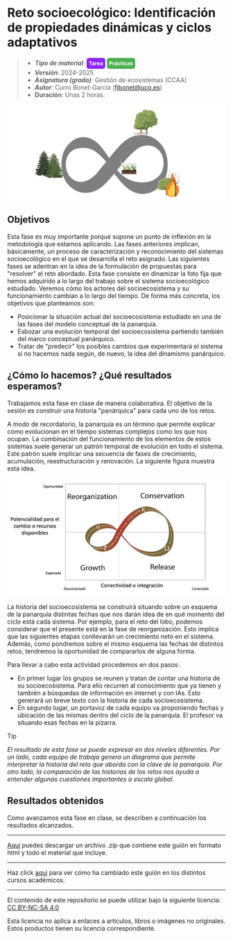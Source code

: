 #  Reto socioecológico: **Identificación** **de propiedades dinámicas y ciclos adaptativos**

> + **_Tipo de material_**: <span style="display: inline-block; font-size: 12px; color: white; background-color: #8D26F5; border-radius: 5px; padding: 5px; font-weight: bold;"> Tarea</span> <span style="display: inline-block; font-size: 12px; color: white; background-color: #4caf50; border-radius: 5px; padding: 5px; font-weight: bold;"> Prácticas</span>
> + **_Versión_**: 2024-2025
> + **_Asignatura (grado)_**: Gestión de ecosistemas (CCAA)
> + **_Autor_**: Curro Bonet-García (fjbonet@uco.es)
> + **Duración**: Unas 2 horas.

![portada](https://raw.githubusercontent.com/aprendiendo-cosas/P_historia_reto_gesteco_ccaa/2024_2025/imagenes/portada.png)



## Objetivos 

Esta fase es muy importante porque supone un punto de inflexión en la metodología que estamos aplicando. Las fases anteriores implican, básicamente, un proceso de caracterización y reconocimiento del sistemas socioecológico en el que se desarrolla el reto asignado. Las siguientes fases se adentran en la idea de la formulación de propuestas para "resolver" el reto abordado. Esta fase consiste en dinamizar la foto fija que hemos adquirido a lo largo del trabajo sobre el sistema socioecológico estudiado. Veremos cómo los actores del socioecosistema y su funcionamiento cambian a lo largo del tiempo. De forma más concreta, los objetivos que planteamos son:

- Posicionar la situación actual del socioecosistema estudiado en una de las fases del modelo conceptual de la panarquía.
- Esbozar una evolución temporal del socioecosistema partiendo también del marco conceptual panárquico. 
- Tratar de "predecir" los posibles cambios que experimentará el sistema si no hacemos nada según, de nuevo, la idea del dinamismo panárquico. 



## ¿Cómo lo hacemos? ¿Qué resultados esperamos?
Trabajamos esta fase en clase de manera colaborativa. El objetivo de la sesión es construir una historia "panárquica" para cada uno de los retos.

A modo de recordatorio, la panarquía es un término que permite explicar cómo evolucionan en el tiempo sistemas complejos como los que nos ocupan. La combinación del funcionamiento de los elementos de estos sistemas suele generar un patrón temporal de evolución en todo el sistema. Este patrón suele implicar una secuencia de fases de crecimiento, acumulación, reestructuración y renovación. La siguiente figura muestra esta idea. 

![portada](https://raw.githubusercontent.com/aprendiendo-cosas/P_historia_reto_gesteco_ccaa/2024_2025/imagenes/panarquia.png)

La historia del socioecosistema se construirá situando sobre un esquema de la panarquía distintas fechas que nos darán idea de en qué momento del ciclo está cada sistema. Por ejemplo, para el reto del lobo, podemos considerar que el presente está en la fase de reorganización. Esto implica que las siguientes etapas conllevarán un crecimiento neto en el sistema. Además, como pondremos sobre el mismo esquema las fechas de distintos retos, tendremos la oportunidad de compararlos de alguna forma.

Para llevar a cabo esta actividad procedemos en dos pasos:

+ En primer lugar los grupos se reunen y tratan de contar una historia de su socioecosistema. Para ello recurren al conocimiento que ya tienen y también a búsquedas de información en internet y con IAs. Esto generará un breve texto con la historia de cada socioecosistema.
+ En segundo lugar, un portavoz de cada equipo va proponiendo fechas y ubicación de las mismas dentro del ciclo de la panarquía. El profesor va situando esas fechas en la pizarra.




> [!TIP] 
> *El resultado de esta fase se puede expresar en dos niveles diferentes. Por un lado, cada equipo de trabaja genera un diagrama que permite interpretar la historia del reto que aborda con la clave de la panarquía. Por otro lado, la comparación de las historias de los retos nos ayuda a entender algunas cuestiones importantes a escala global.*

## Resultados obtenidos
Como avanzamos esta fase en clase, se describen a continuación los resultados alcanzados. 









****

[Aquí](https://github.com/aprendiendo-cosas/P_escenarios_reto_gesteco_ccaa/archive/refs/tags/2024_2025.zip) puedes descargar un archivo .zip que contiene este guión en formato html y todo el material que incluye.

****
Haz click [aquí](https://github.com/aprendiendo-cosas/P_escenarios_reto_gesteco_ccaa/releases) para ver cómo ha cambiado este guión en los distintos cursos académicos.

****
 <p xmlns:cc="http://creativecommons.org/ns#" >El contenido de este repositorio se puede utilizar bajo la siguiente licencia:  <a  href="https://creativecommons.org/licenses/by-nc-sa/4.0/?ref=chooser-v1"  target="_blank" rel="license noopener noreferrer"  style="display:inline-block;">CC BY-NC-SA 4.0<img  style="height:22px!important;margin-left:3px;vertical-align:text-bottom;"   src="https://mirrors.creativecommons.org/presskit/icons/cc.svg?ref=chooser-v1"  alt=""><img  style="height:22px!important;margin-left:3px;vertical-align:text-bottom;"   src="https://mirrors.creativecommons.org/presskit/icons/by.svg?ref=chooser-v1"  alt=""><img  style="height:22px!important;margin-left:3px;vertical-align:text-bottom;"   src="https://mirrors.creativecommons.org/presskit/icons/nc.svg?ref=chooser-v1"  alt=""><img  style="height:22px!important;margin-left:3px;vertical-align:text-bottom;"   src="https://mirrors.creativecommons.org/presskit/icons/sa.svg?ref=chooser-v1"  alt=""></a></p> 

<p>Esta licencia no aplica a enlaces a artículos, libros o imágenes no originales. Estos productos tienen su licencia correspondiente.</p>

